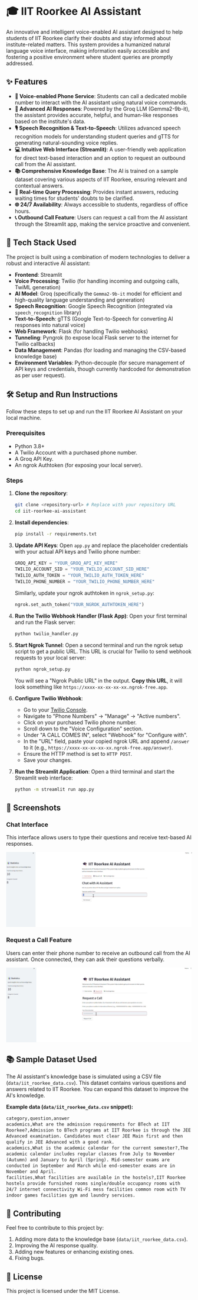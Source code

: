 # 🎓 IIT Roorkee AI Assistant

An innovative and intelligent voice-enabled AI assistant designed to help students of IIT Roorkee clarify their doubts and stay informed about institute-related matters. This system provides a humanized natural language voice interface, making information easily accessible and fostering a positive environment where student queries are promptly addressed.

## ✨ Features

-   **📱 Voice-enabled Phone Service**: Students can call a dedicated mobile number to interact with the AI assistant using natural voice commands.
-   **🤖 Advanced AI Responses**: Powered by the Groq LLM (Gemma2-9b-it), the assistant provides accurate, helpful, and human-like responses based on the institute's data.
-   **🎙️ Speech Recognition & Text-to-Speech**: Utilizes advanced speech recognition models for understanding student queries and gTTS for generating natural-sounding voice replies.
-   **💻 Intuitive Web Interface (Streamlit)**: A user-friendly web application for direct text-based interaction and an option to request an outbound call from the AI assistant.
-   **📚 Comprehensive Knowledge Base**: The AI is trained on a sample dataset covering various aspects of IIT Roorkee, ensuring relevant and contextual answers.
-   **🔄 Real-time Query Processing**: Provides instant answers, reducing waiting times for students' doubts to be clarified.
-   **🌐 24/7 Availability**: Always accessible to students, regardless of office hours.
-   **📞 Outbound Call Feature**: Users can request a call from the AI assistant through the Streamlit app, making the service proactive and convenient.

## 🚀 Tech Stack Used

The project is built using a combination of modern technologies to deliver a robust and interactive AI assistant:

-   **Frontend**: Streamlit
-   **Voice Processing**: Twilio (for handling incoming and outgoing calls, TwiML generation)
-   **AI Model**: Groq (specifically the `Gemma2-9b-it` model for efficient and high-quality language understanding and generation)
-   **Speech Recognition**: Google Speech Recognition (integrated via `speech_recognition` library)
-   **Text-to-Speech**: gTTS (Google Text-to-Speech for converting AI responses into natural voice)
-   **Web Framework**: Flask (for handling Twilio webhooks)
-   **Tunneling**: Pyngrok (to expose local Flask server to the internet for Twilio callbacks)
-   **Data Management**: Pandas (for loading and managing the CSV-based knowledge base)
-   **Environment Variables**: Python-decouple (for secure management of API keys and credentials, though currently hardcoded for demonstration as per user request).

## 🛠️ Setup and Run Instructions

Follow these steps to set up and run the IIT Roorkee AI Assistant on your local machine.

### Prerequisites

-   Python 3.8+
-   A Twilio Account with a purchased phone number.
-   A Groq API Key.
-   An ngrok Authtoken (for exposing your local server).

### Steps

1.  **Clone the repository**:
    ```bash
    git clone <repository-url> # Replace with your repository URL
    cd iit-roorkee-ai-assistant
    ```

2.  **Install dependencies**:
    ```bash
    pip install -r requirements.txt
    ```

3.  **Update API Keys**:
    Open `app.py` and replace the placeholder credentials with your actual API keys and Twilio phone number:
    ```python
    GROQ_API_KEY = "YOUR_GROQ_API_KEY_HERE"
    TWILIO_ACCOUNT_SID = "YOUR_TWILIO_ACCOUNT_SID_HERE"
    TWILIO_AUTH_TOKEN = "YOUR_TWILIO_AUTH_TOKEN_HERE"
    TWILIO_PHONE_NUMBER = "YOUR_TWILIO_PHONE_NUMBER_HERE"
    ```
    Similarly, update your ngrok authtoken in `ngrok_setup.py`:
    ```python
    ngrok.set_auth_token("YOUR_NGROK_AUTHTOKEN_HERE")
    ```

4.  **Run the Twilio Webhook Handler (Flask App)**:
    Open your first terminal and run the Flask server:
    ```bash
    python twilio_handler.py
    ```

5.  **Start Ngrok Tunnel**:
    Open a second terminal and run the ngrok setup script to get a public URL. This URL is crucial for Twilio to send webhook requests to your local server:
    ```bash
    python ngrok_setup.py
    ```
    You will see a "Ngrok Public URL" in the output. **Copy this URL**, it will look something like `https://xxxx-xx-xx-xx-xx.ngrok-free.app`.

6.  **Configure Twilio Webhook**:
    -   Go to your [Twilio Console](https://console.twilio.com/).
    -   Navigate to "Phone Numbers" -> "Manage" -> "Active numbers".
    -   Click on your purchased Twilio phone number.
    -   Scroll down to the "Voice Configuration" section.
    -   Under "A CALL COMES IN", select "Webhook" for "Configure with".
    -   In the "URL" field, paste your copied ngrok URL and append `/answer` to it (e.g., `https://xxxx-xx-xx-xx-xx.ngrok-free.app/answer`).
    -   Ensure the HTTP method is set to `HTTP POST`.
    -   Save your changes.

7.  **Run the Streamlit Application**:
    Open a third terminal and start the Streamlit web interface:
    ```bash
    python -m streamlit run app.py
    ```

## 📸 Screenshots

### Chat Interface
This interface allows users to type their questions and receive text-based AI responses.

![Chat Interface Screenshot](chat.jpg)

### Request a Call Feature
Users can enter their phone number to receive an outbound call from the AI assistant. Once connected, they can ask their questions verbally.

![Request a Call Screenshot](call.jpg)

## 📚 Sample Dataset Used

The AI assistant's knowledge base is simulated using a CSV file (`data/iit_roorkee_data.csv`). This dataset contains various questions and answers related to IIT Roorkee. You can expand this dataset to improve the AI's knowledge.

**Example data (`data/iit_roorkee_data.csv` snippet):**

```csv
category,question,answer
academics,What are the admission requirements for BTech at IIT Roorkee?,Admission to BTech programs at IIT Roorkee is through the JEE Advanced examination. Candidates must clear JEE Main first and then qualify in JEE Advanced with a good rank.
academics,What is the academic calendar for the current semester?,The academic calendar includes regular classes from July to November (Autumn) and January to April (Spring). Mid-semester exams are conducted in September and March while end-semester exams are in November and April.
facilities,What facilities are available in the hostels?,IIT Roorkee hostels provide furnished rooms single/double occupancy rooms with 24/7 internet connectivity Wi-Fi mess facilities common room with TV indoor games facilities gym and laundry services.
```

## 🤝 Contributing

Feel free to contribute to this project by:
1.  Adding more data to the knowledge base (`data/iit_roorkee_data.csv`).
2.  Improving the AI response quality.
3.  Adding new features or enhancing existing ones.
4.  Fixing bugs.

## 📄 License

This project is licensed under the MIT License.
